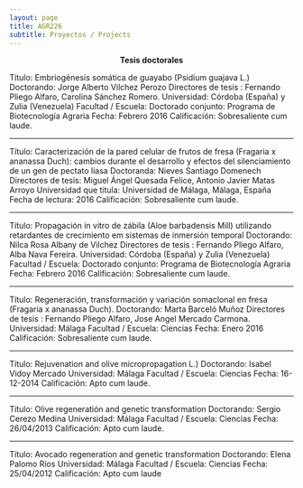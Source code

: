 ```yaml
---
layout: page
title: AGR226
subtitle: Proyectos / Projects
---
```


<center><b>Tesis doctorales</b></center>

<p>Título: Embriogénesis somática de guayabo (Psidium guajava L.) 
Doctorando: Jorge Alberto Vilchez Perozo
Directores de tesis :  Fernando Pliego Alfaro, Carolina Sánchez Romero.
Universidad: Córdoba (España) y Zulia (Venezuela)
Facultad / Escuela: Doctorado conjunto: Programa de Biotecnología Agraria
Fecha: Febrero 2016
Calificación:  Sobresaliente cum laude.</p>

---

Título: Caracterización de la pared celular de frutos de fresa (Fragaria x ananassa Duch): cambios
durante el desarrollo y efectos del silenciamiento de un gen de pectato liasa
Doctoranda: Nieves Santiago Domenech
Directores de tesis: Miguel Ángel Quesada Felice, Antonio Javier Matas Arroyo
Universidad que titula: Universidad de Málaga, Málaga, España
Fecha de lectura: 2016
Calificación:  Sobresaliente cum laude.

---

Título: Propagación in vitro de zábila (Aloe barbadensis Mill) utilizando retardantes de crecimiento em sistemas de inmersión temporal 
Doctorando: Nilca Rosa Albany de Vilchez
Directores de tesis :  Fernando Pliego Alfaro, Alba Nava Fereira.
Universidad: Córdoba (España) y Zulia (Venezuela)
Facultad / Escuela: Doctorado conjunto: Programa de Biotecnología Agraria
Fecha: Febrero 2016
Calificación:  Sobresaliente cum laude.

---

Título: Regeneración, transformación y variación somaclonal en fresa (Fragaria x ananassa Duch). 
Doctorando: Marta Barceló Muñoz 
Directores de tesis :  Fernando Pliego Alfaro, Jose Angel Mercado Carmona.
Universidad: Málaga
Facultad / Escuela: Ciencias 
Fecha: Enero 2016
Calificación:  Sobresaliente cum laude.

---

Título: Rejuvenation and olive micropropagation L.)
Doctorando:  Isabel Vidoy Mercado 
Universidad: Málaga
Facultad / Escuela: Ciencias
Fecha: 16-12-2014
Calificación: Apto cum laude. 

---

Título: Olive regeneratión and genetic transformation 
Doctorando: Sergio Cerezo Medina
Universidad: Málaga
Facultad / Escuela: Ciencias
Fecha: 26/04/2013
Calificación: Apto cum laude. 

---

Título: Avocado regeneration and genetic transformation 
Doctorando: Elena Palomo Ríos
Universidad: Málaga
Facultad / Escuela: Ciencias
Fecha: 25/04/2012
Calificación: Apto cum laude 

